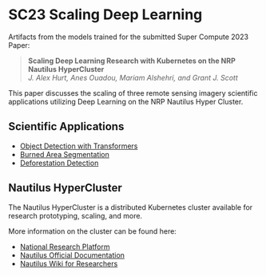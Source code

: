 # SC23 Scaling Deep Learning
Artifacts from the models trained for the submitted Super Compute 2023 Paper: 
>**Scaling Deep Learning Research with Kubernetes on the NRP Nautilus HyperCluster**<br />
> _J. Alex Hurt, Anes Ouadou, Mariam Alshehri, and Grant J. Scott_

This paper discusses the scaling of three remote sensing imagery scientific applications utilizing Deep Learning on the NRP Nautilus Hyper Cluster.

## Scientific Applications

- [Object Detection with Transformers](./ObjectDetectionTransformers/README.md)
- [Burned Area Segmentation](./BurnedAreaSegmentation/README.md)
- [Deforestation Detection](./DeforestationDetection/README.md)

## Nautilus HyperCluster
The Nautilus HyperCluster is a distributed Kubernetes cluster available for research prototyping, scaling, and more.

More information on the cluster can be found here:
- [National Research Platform](https://nationalresearchplatform.org/nautilus/)
- [Nautilus Official Documentation](https://ucsd-prp.gitlab.io/) 
- [Nautilus Wiki for Researchers](https://github.com/MU-HPDI/nautilus/wiki)

